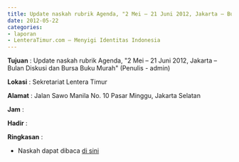 ```yaml
---
title: Update naskah rubrik Agenda, "2 Mei – 21 Juni 2012, Jakarta – Bulan Diskusi dan Bursa Buku Murah" (Penulis - admin) 
date: 2012-05-22
categories:
- laporan
- LenteraTimur.com – Menyigi Identitas Indonesia
---
```


**Tujuan** : Update naskah rubrik Agenda, "2 Mei – 21 Juni 2012, Jakarta – Bulan Diskusi dan Bursa Buku Murah" (Penulis - admin) 

**Lokasi** : Sekretariat Lentera Timur 

**Alamat** : Jalan Sawo Manila No. 10 Pasar Minggu, Jakarta Selatan

**Jam** : 

**Hadir** :  


**Ringkasan** : 
* Naskah dapat dibaca [di sini](http://www.lenteratimur.com/2-mei-%E2%80%93-21-juni-2012-jakarta-%E2%80%93-bulan-diskusi-dan-bursa-buku-murah/)
